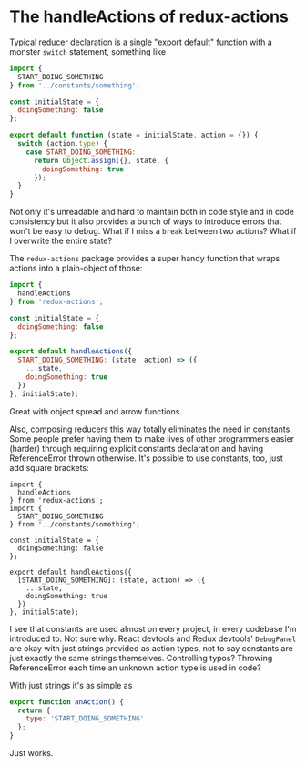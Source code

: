 # The handleActions of redux-actions

Typical reducer declaration is a single "export default" function with a monster
`switch` statement, something like

```javascript
import {
  START_DOING_SOMETHING
} from '../constants/something';

const initialState = {
  doingSomething: false
};

export default function (state = initialState, action = {}) {
  switch (action.type) {
    case START_DOING_SOMETHING:
      return Object.assign({}, state, {
        doingSomething: true
      });
  }
}
```

Not only it's unreadable and hard to maintain both in code style and in code
consistency but it also provides a bunch of ways to introduce errors that won't
be easy to debug. What if I miss a `break` between two actions? What if I
overwrite the entire state?

The `redux-actions` package provides a super handy function that wraps actions
into a plain-object of those:

```javascript
import {
  handleActions
} from 'redux-actions';

const initialState = {
  doingSomething: false
};

export default handleActions({
  START_DOING_SOMETHING: (state, action) => ({
    ...state,
    doingSomething: true
  })
}, initialState);
```

Great with object spread and arrow functions.

Also, composing reducers this way totally eliminates the need in constants. Some
people prefer having them to make lives of other programmers easier (harder)
through requiring explicit constants declaration and having ReferenceError
thrown otherwise. It's possible to use constants, too, just add square brackets:

```
import {
  handleActions
} from 'redux-actions';
import {
  START_DOING_SOMETHING
} from '../constants/something';

const initialState = {
  doingSomething: false
};

export default handleActions({
  [START_DOING_SOMETHING]: (state, action) => ({
    ...state,
    doingSomething: true
  })
}, initialState);
```

I see that constants are used almost on every project, in every codebase I'm
introduced to. Not sure why. React devtools and Redux devtools' `DebugPanel` are
okay with just strings provided as action types, not to say constants are just
exactly the same strings themselves. Controlling typos? Throwing ReferenceError
each time an unknown action type is used in code?

With just strings it's as simple as

```javascript
export function anAction() {
  return {
    type: 'START_DOING_SOMETHING'
  };
}
```

Just works.
